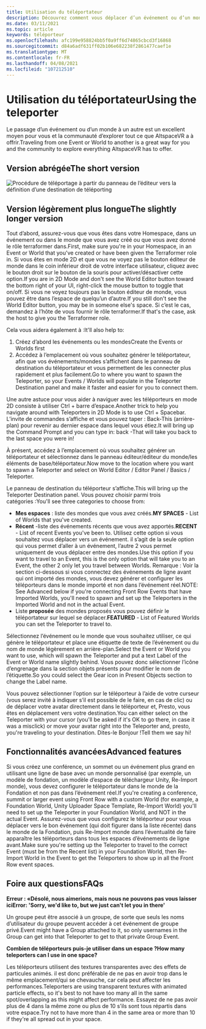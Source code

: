 ```yaml
---
title: Utilisation du téléportateur
description: Découvrez comment vous déplacer d’un événement ou d’un monde à un autre à l’aide d’un téléportateur dans AltspaceVR.
ms.date: 03/11/2021
ms.topic: article
keywords: téléporteur
ms.openlocfilehash: afc199e958824bb5f0a9ff6d74865cbcd3f16868
ms.sourcegitcommit: d84a6adf631ff02b106e682238f2861477caef1e
ms.translationtype: MT
ms.contentlocale: fr-FR
ms.lasthandoff: 04/08/2021
ms.locfileid: "107212510"
---
```

# <a name="using-the-teleporter"></a><span data-ttu-id="4a797-104">Utilisation du téléportateur</span><span class="sxs-lookup"><span data-stu-id="4a797-104">Using the teleporter</span></span>

<span data-ttu-id="4a797-105">Le passage d’un événement ou d’un monde à un autre est un excellent moyen pour vous et la communauté d’explorer tout ce que AltspaceVR a à offrir.</span><span class="sxs-lookup"><span data-stu-id="4a797-105">Traveling from one Event or World to another is a great way for you and the community to explore everything AltspaceVR has to offer.</span></span>

## <a name="the-short-version"></a><span data-ttu-id="4a797-106">Version abrégée</span><span class="sxs-lookup"><span data-stu-id="4a797-106">The short version</span></span>

![Procédure de téléportage à partir du panneau de l’éditeur vers la définition d’une destination de téléporting](images/teleporter.png)

## <a name="the-slightly-longer-version"></a><span data-ttu-id="4a797-108">Version légèrement plus longue</span><span class="sxs-lookup"><span data-stu-id="4a797-108">The slightly longer version</span></span>

<span data-ttu-id="4a797-109">Tout d’abord, assurez-vous que vous êtes dans votre Homespace, dans un événement ou dans le monde que vous avez créé ou que vous avez donné le rôle terraformer dans.</span><span class="sxs-lookup"><span data-stu-id="4a797-109">First, make sure you're in your Homespace, in an Event or World that you've created or have been given the Terraformer role in.</span></span> <span data-ttu-id="4a797-110">Si vous êtes en mode 2D et que vous ne voyez pas le bouton éditeur de monde dans le coin inférieur droit de votre interface utilisateur, cliquez avec le bouton droit sur le bouton de la souris pour activer/désactiver cette option.</span><span class="sxs-lookup"><span data-stu-id="4a797-110">If you are in 2D Mode and don't see the World Editor button toward the bottom right of your UI, right-click the mouse button to toggle that on/off.</span></span> <span data-ttu-id="4a797-111">Si vous ne voyez toujours pas le bouton éditeur de monde, vous pouvez être dans l’espace de quelqu’un d’autre.</span><span class="sxs-lookup"><span data-stu-id="4a797-111">If you still don't see the World Editor button, you may be in someone else's space.</span></span> <span data-ttu-id="4a797-112">Si c’est le cas, demandez à l’hôte de vous fournir le rôle terraformer.</span><span class="sxs-lookup"><span data-stu-id="4a797-112">If that's the case, ask the host to give you the Terraformer role.</span></span>

<span data-ttu-id="4a797-113">Cela vous aidera également à :</span><span class="sxs-lookup"><span data-stu-id="4a797-113">It'll also help to:</span></span> 
1. <span data-ttu-id="4a797-114">Créez d’abord les événements ou les mondes</span><span class="sxs-lookup"><span data-stu-id="4a797-114">Create the Events or Worlds first</span></span>
2. <span data-ttu-id="4a797-115">Accédez à l’emplacement où vous souhaitez générer le téléportateur, afin que vos événements/mondes s’affichent dans le panneau de destination du téléportateur et vous permettent de les connecter plus rapidement et plus facilement.</span><span class="sxs-lookup"><span data-stu-id="4a797-115">Go to where you want to spawn the Teleporter, so your Events / Worlds will populate in the Teleporter Destination panel and make it faster and easier for you to connect them.</span></span>

<span data-ttu-id="4a797-116">Une autre astuce pour vous aider à naviguer avec les téléporteurs en mode 2D consiste à utiliser Ctrl + barre d’espace.</span><span class="sxs-lookup"><span data-stu-id="4a797-116">Another trick to help you navigate around with Teleporters in 2D Mode is to use Ctrl + Spacebar.</span></span> <span data-ttu-id="4a797-117">L’invite de commandes s’affiche et vous pouvez taper : Back-This (arrière-plan) pour revenir au dernier espace dans lequel vous étiez.</span><span class="sxs-lookup"><span data-stu-id="4a797-117">It will bring up the Command Prompt and you can type in: back -That will take you back to the last space you were in!</span></span> 

<span data-ttu-id="4a797-118">À présent, accédez à l’emplacement où vous souhaitez générer un téléportateur et sélectionnez dans le panneau éditeur/éditeur du monde/les éléments de base/téléportateur.</span><span class="sxs-lookup"><span data-stu-id="4a797-118">Now move to the location where you want to spawn a Teleporter and select on World Editor / Editor Panel / Basics / Teleporter.</span></span>

<span data-ttu-id="4a797-119">Le panneau de destination du téléporteur s’affiche.</span><span class="sxs-lookup"><span data-stu-id="4a797-119">This will bring up the Teleporter Destination panel.</span></span> <span data-ttu-id="4a797-120">Vous pouvez choisir parmi trois catégories :</span><span class="sxs-lookup"><span data-stu-id="4a797-120">You'll see three categories to choose from:</span></span>

* <span data-ttu-id="4a797-121">**Mes espaces** : liste des mondes que vous avez créés.</span><span class="sxs-lookup"><span data-stu-id="4a797-121">**MY SPACES** - List of Worlds that you've created.</span></span>
* <span data-ttu-id="4a797-122">**Récent** -liste des événements récents que vous avez apportés.</span><span class="sxs-lookup"><span data-stu-id="4a797-122">**RECENT** - List of recent Events you've been to.</span></span> <span data-ttu-id="4a797-123">Utilisez cette option si vous souhaitez vous déplacer vers un événement. il s’agit de la seule option qui vous permet d’aller à un événement, l’autre 2 vous permet uniquement de vous déplacer entre des mondes.</span><span class="sxs-lookup"><span data-stu-id="4a797-123">Use this option if you want to travel to an Event, this is the only option that will take you to an Event, the other 2 only let you travel between Worlds.</span></span> <span data-ttu-id="4a797-124">Remarque : Voir la section ci-dessous si vous connectez des événements de ligne avant qui ont importé des mondes, vous devez générer et configurer les téléporteurs dans le monde importé et non dans l’événement réel.</span><span class="sxs-lookup"><span data-stu-id="4a797-124">NOTE: See Advanced below if you're connecting Front Row Events that have Imported Worlds, you'll need to spawn and set up the Teleporters in the Imported World and not in the actual Event.</span></span>
* <span data-ttu-id="4a797-125">Liste **proposée** des mondes proposés vous pouvez définir le téléportateur sur lequel se déplacer.</span><span class="sxs-lookup"><span data-stu-id="4a797-125">**FEATURED** - List of Featured Worlds you can set the Teleporter to travel to.</span></span>

<span data-ttu-id="4a797-126">Sélectionnez l’événement ou le monde que vous souhaitez utiliser, ce qui génère le téléportateur et place une étiquette de texte de l’événement ou du nom de monde légèrement en arrière-plan.</span><span class="sxs-lookup"><span data-stu-id="4a797-126">Select the Event or World you want to use, which will spawn the Teleporter and put a text Label of the Event or World name slightly behind.</span></span> <span data-ttu-id="4a797-127">Vous pouvez donc sélectionner l’icône d’engrenage dans la section objets présents pour modifier le nom de l’étiquette.</span><span class="sxs-lookup"><span data-stu-id="4a797-127">So you could select the Gear icon in Present Objects section to change the Label name.</span></span>

<span data-ttu-id="4a797-128">Vous pouvez sélectionner l’option sur le téléporteur à l’aide de votre curseur (vous serez invité à indiquer s’il est possible de le faire, en cas de clic) ou de déplacer votre avatar directement dans le téléporteur et, Presto, vous êtes en déplacement vers votre destination.</span><span class="sxs-lookup"><span data-stu-id="4a797-128">You can either select on the Teleporter with your cursor (you'll be asked if it's OK to go there, in case it was a misclick) or move your avatar right into the Teleporter and, presto, you're traveling to your destination.</span></span> <span data-ttu-id="4a797-129">Dites-le Bonjour !</span><span class="sxs-lookup"><span data-stu-id="4a797-129">Tell them we say hi!</span></span>

## <a name="advanced-features"></a><span data-ttu-id="4a797-130">Fonctionnalités avancées</span><span class="sxs-lookup"><span data-stu-id="4a797-130">Advanced features</span></span>

<span data-ttu-id="4a797-131">Si vous créez une conférence, un sommet ou un événement plus grand en utilisant une ligne de base avec un monde personnalisé (par exemple, un modèle de fondation, un modèle d’espace de téléchargeur Unity, Re-Import monde), vous devez configurer le téléportateur dans le monde de la Fondation et non pas dans l’événement réel.</span><span class="sxs-lookup"><span data-stu-id="4a797-131">If you're creating a conference, summit or larger event using Front Row with a custom World (for example, a Foundation World, Unity Uploader Space Template, Re-Import World) you'll need to set up the Teleporter in your Foundation World, and NOT in the actual Event.</span></span> <span data-ttu-id="4a797-132">Assurez-vous que vous configurez le téléporteur pour vous déplacer vers le bon événement (qui doit figurer dans la liste récente) dans le monde de la Fondation, puis Re-Import monde dans l’éventualité de faire apparaître les téléporteurs dans tous les espaces d’événements de ligne avant.</span><span class="sxs-lookup"><span data-stu-id="4a797-132">Make sure you're setting up the Teleporter to travel to the correct Event (must be from the Recent list) in your Foundation World, then Re-Import World in the Event to get the Teleporters to show up in all the Front Row event spaces.</span></span>

## <a name="faqs"></a><span data-ttu-id="4a797-133">Foire aux questions</span><span class="sxs-lookup"><span data-stu-id="4a797-133">FAQs</span></span>

<span data-ttu-id="4a797-134">**Erreur : «Désolé, nous aimerions, mais nous ne pouvons pas vous laisser ici**</span><span class="sxs-lookup"><span data-stu-id="4a797-134">**Error: 'Sorry, we'd like to, but we just can't let you in there'**</span></span>

<span data-ttu-id="4a797-135">Un groupe peut être associé à un groupe, de sorte que seuls les noms d’utilisateur du groupe peuvent accéder à cet événement de groupe privé.</span><span class="sxs-lookup"><span data-stu-id="4a797-135">Event might have a Group attached to it, so only usernames in the Group can get into that Teleporter to get to that private Group Event.</span></span>

<span data-ttu-id="4a797-136">**Combien de téléporteurs puis-je utiliser dans un espace ?**</span><span class="sxs-lookup"><span data-stu-id="4a797-136">**How many teleporters can I use in one space?**</span></span>

<span data-ttu-id="4a797-137">Les téléporteurs utilisent des textures transparentes avec des effets de particules animés. il est donc préférable de ne pas en avoir trop dans le même emplacement/qui se chevauche, car cela peut affecter les performances.</span><span class="sxs-lookup"><span data-stu-id="4a797-137">Teleporters are using transparent textures with animated particle effects, so it's best to not have too many all in the same spot/overlapping as this might affect performance.</span></span> <span data-ttu-id="4a797-138">Essayez de ne pas avoir plus de 4 dans la même zone ou plus de 10 s’ils sont tous répartis dans votre espace.</span><span class="sxs-lookup"><span data-stu-id="4a797-138">Try not to have more than 4 in the same area or more than 10 if they're all spread out in your space.</span></span>